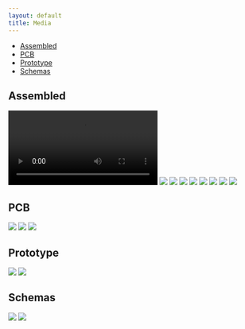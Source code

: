 ```yaml
---
layout: default
title: Media
---
```


- [Assembled](#assembled)
- [PCB](#pcb)
- [Prototype](#prototype)
- [Schemas](#schemas)

## Assembled

<video controls="controls" class="img-full" cover="./assets/media/assembled/front.jpeg">
  <source src="./assets/media/assembled/usage-demo.MOV">
</video>

<img src="./assets/media/assembled/front-on.jpeg" class="img-full" />

<img src="./assets/media/assembled/front-side-on.jpeg" class="img-full" />

<img src="./assets/media/assembled/front-side-2-on.jpeg" class="img-full" />

<img src="./assets/media/assembled/front.jpeg" class="img-full" />

<img src="./assets/media/assembled/front-side.jpeg" class="img-full" />

<img src="./assets/media/assembled/back.jpeg" class="img-full" />

<img src="./assets/media/assembled/open-front.jpeg" class="img-full" />

<img src="./assets/media/assembled/open-back.jpeg" class="img-full" />

## PCB

<img src="./assets/media/wip/assembled-pcb-front.jpeg" class="img-full" />

<img src="./assets/media/wip/assembled-pcb-back.jpeg" class="img-full" />

<img src="./assets/media/assembled/spinner.jpeg" class="img-full" />

## Prototype

<img src="./assets/media/wip/prototype.jpeg" class="img-full" />

<img src="./assets/media/wip/prototype-pcb.jpeg" class="img-full" />

## Schemas

<img src="./assets/KiCad/schema.png" class="img-full" />

<img src="./assets/KiCad/pcb.png" class="img-full" />
